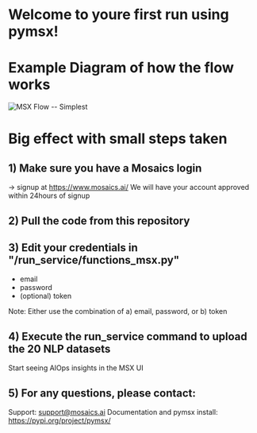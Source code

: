 # Welcome to youre first run using pymsx!

# Example Diagram of how the flow works
![MSX Flow -- Simplest](https://user-images.githubusercontent.com/79324142/220977307-35b8aea8-c580-4608-a7f1-4d6b6e76e9a8.png)


# Big effect with small steps taken
## 1) Make sure you have a Mosaics login
  -> signup at https://www.mosaics.ai/
    We will have your account approved within 24hours of signup
  
## 2) Pull the code from this repository

## 3) Edit your credentials in "/run_service/functions_msx.py"
  - email
  - password
  - (optional) token
  
  Note: Either use the combination of a) email, password, or b) token
  
## 4) Execute the run_service command to upload the 20 NLP datasets
 Start seeing AIOps insights in the MSX UI



## 5) For any questions, please contact:
Support: support@mosaics.ai
Documentation and pymsx install: https://pypi.org/project/pymsx/
